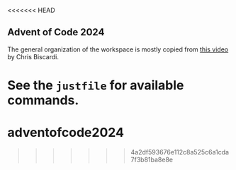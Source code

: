 <<<<<<< HEAD
## Advent of Code 2024
The general organization of the workspace is mostly copied from [this video](https://www.youtube.com/watch?v=HXWnVnwqluQ) by Chris Biscardi.

See the `justfile` for available commands.
=======
# adventofcode2024
>>>>>>> 4a2df593676e112c8a525c6a1cda7f3b81ba8e8e
